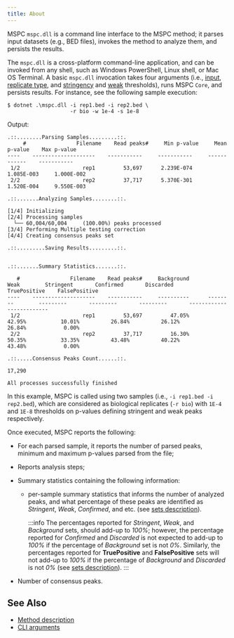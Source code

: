 ```yaml
---
title: About
---
```


MSPC `mspc.dll` is a command line interface to the MSPC method; 
it parses input datasets (e.g., BED files), invokes the method
to analyze them, and persists the results. 

The `mspc.dll` is a cross-platform command-line application, and 
can be invoked from any shell, such as Windows PowerShell, Linux 
shell, or Mac OS Terminal. A basic `mspc.dll` invocation takes four 
arguments (i.e., [input](cli/args.md#input), 
[replicate type](cli/args.md#replicate-type), and
[stringency](cli/args.md#stringency-threshold) and
[weak](cli/args.md#weak-threshold) thresholds), runs 
MSPC `Core`, and persists results. 
For instance, see the following sample execution: 

```shell
$ dotnet .\mspc.dll -i rep1.bed -i rep2.bed \
                    -r bio -w 1e-4 -s 1e-8

```

Output:
```shell
.::........Parsing Samples.........::.
     #                Filename    Read peaks#     Min p-value     Mean p-value    Max p-value
----    --------------------    -----------     -----------     ------------    -----------
 1/2                    rep1         53,697      2.239E-074       1.085E-003     1.000E-002
 2/2                    rep2         37,717      5.370E-301       1.520E-004     9.550E-003

.::.......Analyzing Samples........::.

[1/4] Initializing
[2/4] Processing samples
  └── 60,004/60,004     (100.00%) peaks processed
[3/4] Performing Multiple testing correction
[4/4] Creating consensus peaks set

.::.........Saving Results.........::.


.::.......Summary Statistics.......::.

   #                Filename    Read peaks#     Background          Weak        Stringent       Confirmed       Discarded       TruePositive    FalsePositive
----    --------------------    -----------     ----------      --------        ---------       ---------       ---------       ------------    -------------
 1/2                    rep1         53,697         47.05%        42.95%           10.01%          26.84%          26.12%             26.84%            0.00%
 2/2                    rep2         37,717         16.30%        50.35%           33.35%          43.48%          40.22%             43.48%            0.00%

.::.....Consensus Peaks Count......::.

17,290

All processes successfully finished
```

In this example, MSPC is called using two samples 
(i.e., `-i rep1.bed -i rep2.bed`), which are considered as
biological replicates (`-r bio`) with `1E-4` and `1E-8` thresholds
on p-values defining stringent and weak peaks respectively. 


Once executed, MSPC reports the following: 
- For each parsed sample, it reports the number of parsed peaks,
minimum and maximum p-values parsed from the file;
- Reports analysis steps;
- Summary statistics containing the following information:
  - per-sample summary statistics that informs the number
    of analyzed peaks, and what percentage of these peaks
    are identified as *Stringent*, *Weak*, *Confirmed*,
    and etc. (see [sets description](method/sets.md)).

    :::info
    The percentages reported for *Stringent*, *Weak*, and *Background* 
    sets, should add-up to _100%_; however, the percentage reported for 
    *Confirmed* and *Discarded* is not expected to add-up to _100%_ if 
    the percentage of *Background* set is not _0%_. Similarly, the 
    percentages reported for **TruePositive** and **FalsePositive** 
    sets will not add-up to _100%_ if the percentage of *Background* 
    and *Discarded* is not _0%_ (see [sets description](method/sets.md)).
    :::

 - Number of consensus peaks.



## See Also

- [Method description](method/about.md)
- [CLI arguments](cli/args.md)
